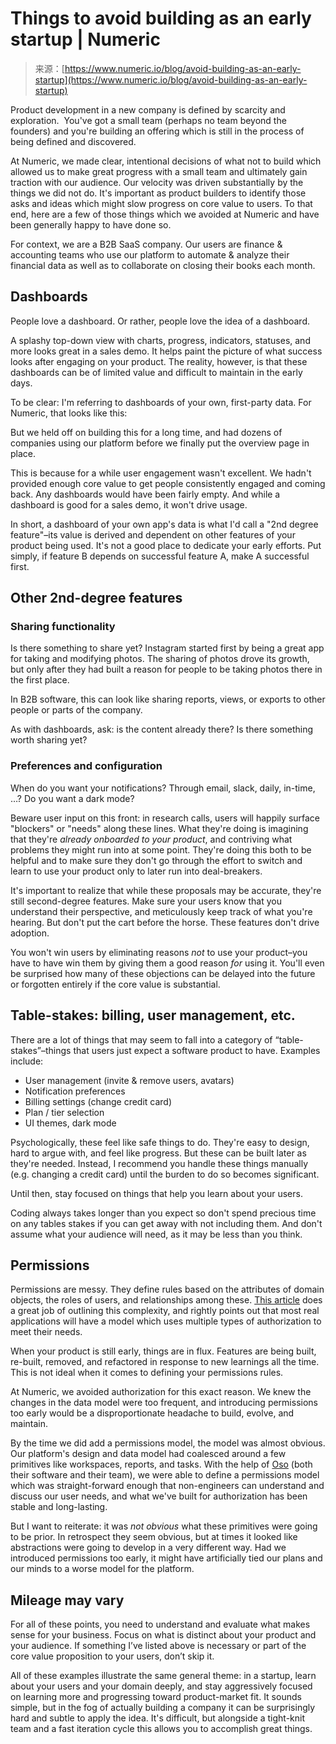 <!--yml
category: 未分类
date: 2024-05-27 14:36:48
-->

# Things to avoid building as an early startup | Numeric

> 来源：[https://www.numeric.io/blog/avoid-building-as-an-early-startup](https://www.numeric.io/blog/avoid-building-as-an-early-startup)

Product development in a new company is defined by scarcity and exploration.  You've got a small team (perhaps no team beyond the founders) and you're building an offering which is still in the process of being defined and discovered.

At Numeric, we made clear, intentional decisions of what not to build which allowed us to make great progress with a small team and ultimately gain traction with our audience. Our velocity was driven substantially by the things we did not do. It's important as product builders to identify those asks and ideas which might slow progress on core value to users. To that end, here are a few of those things which we avoided at Numeric and have been generally happy to have done so.

For context, we are a B2B SaaS company. Our users are finance & accounting teams who use our platform to automate & analyze their financial data as well as to collaborate on closing their books each month.

## Dashboards

People love a dashboard. Or rather, people love the idea of a dashboard.

A splashy top-down view with charts, progress, indicators, statuses, and more looks great in a sales demo. It helps paint the picture of what success looks after engaging on your product. The reality, however, is that these dashboards can be of limited value and difficult to maintain in the early days.

To be clear: I'm referring to dashboards of your own, first-party data. For Numeric, that looks like this:

But we held off on building this for a long time, and had dozens of companies using our platform before we finally put the overview page in place.

This is because for a while user engagement wasn't excellent. We hadn't provided enough core value to get people consistently engaged and coming back. Any dashboards would have been fairly empty. And while a dashboard is good for a sales demo, it won't drive usage.

In short, a dashboard of your own app's data is what I'd call a "2nd degree feature"–its value is derived and dependent on other features of your product being used. It's not a good place to dedicate your early efforts. Put simply, if feature B depends on successful feature A, make A successful first.

## Other 2nd-degree features

### Sharing functionality

Is there something to share yet? Instagram started first by being a great app for taking and modifying photos. The sharing of photos drove its growth, but only after they had built a reason for people to be taking photos there in the first place.

In B2B software, this can look like sharing reports, views, or exports to other people or parts of the company.

As with dashboards, ask: is the content already there? Is there something worth sharing yet?

### Preferences and configuration

When do you want your notifications? Through email, slack, daily, in-time, …? Do you want a dark mode?

Beware user input on this front: in research calls, users will happily surface "blockers" or "needs" along these lines. What they're doing is imagining that they're *already onboarded to your product*, and contriving what problems they might run into at some point. They're doing this both to be helpful and to make sure they don't go through the effort to switch and learn to use your product only to later run into deal-breakers.

It's important to realize that while these proposals may be accurate, they're still second-degree features. Make sure your users know that you understand their perspective, and meticulously keep track of what you're hearing. But don't put the cart before the horse. These features don't drive adoption.

You won't win users by eliminating reasons *not* to use your product–you have to have win them by giving them a good reason *for* using it. You'll even be surprised how many of these objections can be delayed into the future or forgotten entirely if the core value is substantial.

## Table-stakes: billing, user management, etc.

There are a lot of things that may seem to fall into a category of “table-stakes”–things that users just expect a software product to have. Examples include:

*   User management (invite & remove users, avatars)
*   Notification preferences
*   Billing settings (change credit card)
*   Plan / tier selection
*   UI themes, dark mode

Psychologically, these feel like safe things to do. They're easy to design, hard to argue with, and feel like progress. But these can be built later as they're needed. Instead, I recommend you handle these things manually (e.g. changing a credit card) until the burden to do so becomes significant.

Until then, stay focused on things that help you learn about your users.

Coding always takes longer than you expect so don't spend precious time on any tables stakes if you can get away with not including them. And don't assume what your audience will need, as it may be less than you think.

## Permissions

Permissions are messy. They define rules based on the attributes of domain objects, the roles of users, and relationships among these. [This article](https://www.osohq.com/post/ten-types-of-authorization#:~:text=At%20Oso%2C%20we're%20constantly,all%20of%20them%20are%20related.) does a great job of outlining this complexity, and rightly points out that most real applications will have a model which uses multiple types of authorization to meet their needs.

When your product is still early, things are in flux. Features are being built, re-built, removed, and refactored in response to new learnings all the time. This is not ideal when it comes to defining your permissions rules.

At Numeric, we avoided authorization for this exact reason. We knew the changes in the data model were too frequent, and introducing permissions too early would be a disproportionate headache to build, evolve, and maintain.

By the time we did add a permissions model, the model was almost obvious. Our platform's design and data model had coalesced around a few primitives like workspaces, reports, and tasks. With the help of [Oso](https://www.osohq.com/) (both their software and their team), we were able to define a permissions model which was straight-forward enough that non-engineers can understand and discuss our user needs, and what we've built for authorization has been stable and long-lasting.

But I want to reiterate: it was *not obvious* what these primitives were going to be prior. In retrospect they seem obvious, but at times it looked like abstractions were going to develop in a very different way. Had we introduced permissions too early, it might have artificially tied our plans and our minds to a worse model for the platform.

## Mileage may vary

For all of these points, you need to understand and evaluate what makes sense for your business. Focus on what is distinct about your product and your audience. If something I’ve listed above is necessary or part of the core value proposition to your users, don’t skip it.

All of these examples illustrate the same general theme: in a startup, learn about your users and your domain deeply, and stay aggressively focused on learning more and progressing toward product-market fit. It sounds simple, but in the fog of actually building a company it can be surprisingly hard and subtle to apply the idea. It's difficult, but alongside a tight-knit team and a fast iteration cycle this allows you to accomplish great things.